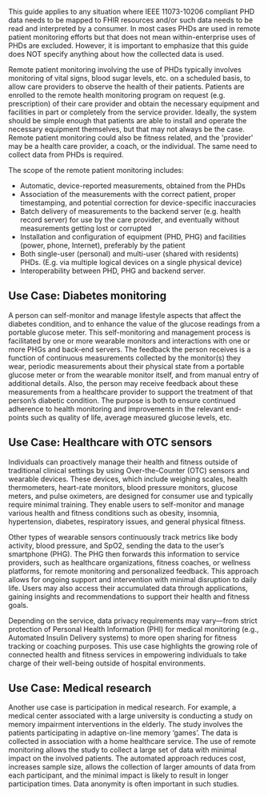 This guide applies to any situation where IEEE 11073-10206 compliant PHD data needs to be mapped to FHIR resources and/or such data needs to be read and interpreted by a consumer. In most cases PHDs are used in remote patient monitoring efforts but that does not mean within-enterprise uses of PHDs are excluded. However, it is important to emphasize that this guide does NOT specify anything about how the collected data is used.

Remote patient monitoring involving the use of PHDs typically involves monitoring of vital signs, blood sugar levels, etc. on a scheduled basis, to allow care providers to observe the health of their patients. Patients are enrolled to the remote health monitoring program on request (e.g. prescription) of their care provider and obtain the necessary equipment and facilities in part or completely from the service provider. Ideally, the system should be simple enough that patients are able to install and operate the necessary equipment themselves, but that may not always be the case. Remote patient monitoring could also be fitness related, and the 'provider' may be a health care provider, a coach, or the individual. The same need to collect data from PHDs is required.

The scope of the remote patient monitoring includes:

* Automatic, device-reported measurements, obtained from the PHDs
* Association of the measurements with the correct patient, proper timestamping, and potential correction for device-specific inaccuracies
* Batch delivery of measurements to the backend server (e.g. health record server) for use by the care provider, and eventually without measurements getting lost or corrupted
* Installation and configuration of equipment (PHD, PHG) and facilities (power, phone, Internet), preferably by the patient
* Both single-user (personal) and multi-user (shared with residents) PHDs. (E.g. via multiple logical devices on a single physical device)
* Interoperability between PHD, PHG and backend server.


Use Case: Diabetes monitoring
-
A person can self-monitor and manage lifestyle aspects that affect the diabetes condition, and to enhance the value of the glucose readings from a portable glucose meter. This self-monitoring and management process is facilitated by one or more wearable monitors and interactions with one or more PHGs and back-end servers. The feedback the person receives is a function of continuous measurements collected by the monitor(s) they wear, periodic measurements about their physical state from a portable glucose meter or from the wearable monitor itself, and from manual entry of additional details. Also, the person may receive feedback about these measurements from a healthcare provider to support the treatment of that person’s diabetic condition. The purpose is both to ensure continued adherence to health monitoring and improvements in the relevant end-points such as quality of life, average measured glucose levels, etc.

Use Case: Healthcare with OTC sensors
-
Individuals can proactively manage their health and fitness outside of traditional clinical settings by using Over-the-Counter (OTC) sensors and wearable devices. These devices, which include weighing scales, health thermometers, heart-rate monitors, blood pressure monitors, glucose meters, and pulse oximeters, are designed for consumer use and typically require minimal training. They enable users to self-monitor and manage various health and fitness conditions such as obesity, insomnia, hypertension, diabetes, respiratory issues, and general physical fitness.

Other types of wearable sensors continuously track metrics like body activity, blood pressure, and SpO2, sending the data to the user’s smartphone (PHG). The PHG then forwards this information to service providers, such as healthcare organizations, fitness coaches, or wellness platforms, for remote monitoring and personalized feedback. This approach allows for ongoing support and intervention with minimal disruption to daily life. Users may also access their accumulated data through applications, gaining insights and recommendations to support their health and fitness goals.

Depending on the service, data privacy requirements may vary—from strict protection of Personal Health Information (PHI) for medical monitoring (e.g., Automated Insulin Delivery systems) to more open sharing for fitness tracking or coaching purposes. This use case highlights the growing role of connected health and fitness services in empowering individuals to take charge of their well-being outside of hospital environments.

Use Case: Medical research
-
Another use case is participation in medical research. For example, a medical center associated with a large university is conducting a study on memory impairment interventions in the elderly. The study involves the patients participating in adaptive on-line memory ‘games’. The data is collected in association with a home healthcare service. The use of remote monitoring allows the study to collect a large set of data with minimal impact on the involved patients. The automated approach reduces cost, increases sample size, allows the collection of larger amounts of data from each participant, and the minimal impact is likely to result in longer participation times. Data anonymity is often important in such studies. 
